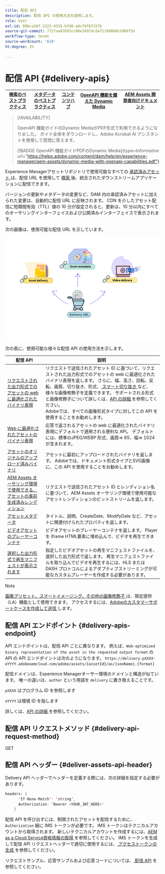 ```yaml
---
title: 配信 API
description: 配信 API の使用方法を説明します。
role: User
exl-id: 806ca38f-2323-4335-bfd8-a6c79f6f15fb
source-git-commit: 7727aa87693cc96e3497dcda71190866b198975d
workflow-type: tm+mt
source-wordcount: '619'
ht-degree: 3%

---
```


# 配信 API {#delivery-apis}

| [検索のベストプラクティス](/help/assets/search-best-practices.md) | [メタデータのベストプラクティス](/help/assets/metadata-best-practices.md) | [コンテンツハブ](/help/assets/product-overview.md) | [OpenAPI 機能を備えた Dynamic Media](/help/assets/dynamic-media-open-apis-overview.md) | [AEM Assets 開発者向けドキュメント](https://developer.adobe.com/experience-cloud/experience-manager-apis/) |
| ------------- | --------------------------- |---------|----|-----|

>[!AVAILABILITY]
>
>OpenAPI 機能ガイドのDynamic MediaがPDF形式で利用できるようになりました。 ガイド全体をダウンロードし、Adobe Acrobat AI アシスタントを使用して質問に答えます。
>
>[!BADGE OpenAPI 機能ガイドPDFのDynamic Media]{type=Informative url="https://helpx.adobe.com/content/dam/help/en/experience-manager/aem-assets/dynamic-media-with-openapi-capabilities.pdf"}

Experience Managerアセットリポジトリで使用可能なすべての [ 承認済みアセット ](approve-assets.md) は、配信 URL を使用して [ 検索 ](search-assets-api.md) 後、統合されたダウンストリームアプリケーションに配信できます。

バージョンの更新やメタデータの変更など、DAM 内の承認済みアセットに加えられた変更は、自動的に配信 URL に反映されます。 CDN を介したアセット配信に短期間有効（TTL）値の 10 分が設定されると、更新は、10 分以内にすべてのオーサリングインターフェイスおよび公開済みインターフェイスで表示されます。

次の画像は、使用可能な配信 URL を示しています。

![ 配信 API](assets/delivery-url.png)

次の表に、使用可能な様々な配信 API の使用方法を示します。

| 配信 API | 説明 |
|---|---|
| [ リクエストされた出力形式でのアセットの web に最適化されたバイナリ表現 ](https://adobe-aem-assets-delivery.redoc.ly/#operation/getAssetSeoFormat) | リクエストで送信されたアセット ID に基づいて、リクエストされた出力形式でのアセットの web に最適化されたバイナリ表現を返します。 さらに、幅、高さ、回転、反転、画質、切り抜き、形式、[ スマート切り抜き ](/help/assets/dynamic-media/image-profiles.md) など、様々な画像修飾子を定義できます。 サポートされる形式と画像修飾子について詳しくは、[API の詳細 ](https://adobe-aem-assets-delivery.redoc.ly/#operation/getAssetSeoFormat) を参照してください。<br>Adobeでは、すべての画像形式タイプに対してこの API を使用することをお勧めします。 |
| [Web に最適化されたアセットのバイナリ表現 ](https://adobe-aem-assets-delivery.redoc.ly/#operation/getAsset) | 応答で返されるアセットの web に最適化されたバイナリ表現にデフォルトで適用される便利な API。 デフォルトには、標準のJPEG/WEBP 形式、画質=> 65、幅=> 1024 が含まれます。 |
| [ アセットのオリジナルのアップロード済みバイナリ ](https://adobe-aem-assets-delivery.redoc.ly/#operation/getAssetOriginal) | アセットに最初にアップロードされたバイナリを返します。 Adobeでは、ドキュメント形式タイプとSVG画像に、この API を使用することをお勧めします。 |
| [AEM Assets オーサリング環境で使用できる、アセットの事前生成済みレンディション ](https://adobe-aem-assets-delivery.redoc.ly/#operation/getAssetRendition) | リクエストで送信されたアセット ID とレンディション名に基づいて、AEM Assets オーサリング環境で使用可能なアセットレンディションのビットストリームを返します。 |
| [ アセットメタデータ ](https://adobe-aem-assets-delivery.redoc.ly/#operation/getAssetMetadata) | タイトル、説明、CreateDate、ModifyDate など、アセットに関連付けられたプロパティを返します。 |
| [ ビデオアセットのプレーヤーコンテナ ](https://adobe-aem-assets-delivery.redoc.ly/#operation/videoPlayerDelivery) | ビデオアセットのプレーヤーコンテナを返します。 Player を iframe HTML要素に埋め込んで、ビデオを再生できます。 |
| [ 選択した出力形式で再生マニフェストが表示されます ](https://adobe-aem-assets-delivery.redoc.ly/#operation/videoManifestDelivery) | 指定したビデオアセットの再生マニフェストファイルを、選択した出力形式で返します。 再生マニフェストファイルを取り込んでビデオを再生するには、HLS または DASH プロトコルによるアダプティブストリーミングが可能なカスタムプレーヤーを作成する必要があります。 |


>[!NOTE]
>
[ 画像プリセット、スマートイメージング、その他の画像修飾子 ](https://adobe-aem-assets-delivery-advancemodifiers.redoc.ly/) は、限定提供（LA）機能として使用できます。 アクセスするには、[Adobeのカスタマーサポートケースを作成して送信 ](https://helpx.adobe.com/jp/enterprise/using/support-for-experience-cloud.html) します。

## 配信 API エンドポイント {#delivery-apis-endpoint}

API エンドポイントは、配信 API ごとに異なります。 例えば、`Web-optimized binary representation of the asset in the requested output format` の API の API エンドポイントは次のようになります。
`https://delivery-pXXXX-eYYYY.adobeaemcloud.com/adobe/assets/{assetId}/as/{seoName}.{format}`

配信ドメインは、Experience Managerオーサー環境のドメインと構造が似ています。 唯一の違いは、`author` という用語を `delivery` に置き換えることです。

`pXXXX` はプログラム ID を参照します

`eYYYY` は環境 ID を指します

詳しくは、[API の詳細 ](https://adobe-aem-assets-delivery.redoc.ly/#tag/Assets) を参照してください。

## 配信 API リクエストメソッド {#delivery-api-request-method}

GET

## 配信 API ヘッダー {#deliver-assets-api-header}

Delivery API ヘッダーでヘッダーを定義する際には、次の詳細を指定する必要があります。

```java
headers: {
      'If-None-Match': 'string',
      Authorization: 'Bearer <YOUR_JWT_HERE>'
    }
```

配信 API を呼び出すには、制限されたアセットを配信するために、`Authorization` 細に IMS トークンが必要です。 IMS トークンはテクニカルアカウントから取得されます。 新しいテクニカルアカウントを作成するには、[AEM as a Cloud Service資格情報の取得 ](https://experienceleague.adobe.com/docs/experience-manager-cloud-service/content/implementing/developing/generating-access-tokens-for-server-side-apis.html?lang=en#fetch-the-aem-as-a-cloud-service-credentials) を参照してください。 IMS トークンを生成して配信 API リクエストヘッダーで適切に使用するには、[ アクセストークンの生成 ](https://experienceleague.adobe.com/docs/experience-manager-cloud-service/content/implementing/developing/generating-access-tokens-for-server-side-apis.html?lang=en#generating-the-access-token) を参照してください。


リクエストサンプル、応答サンプルおよび応答コードについては、[ 配信 API](https://adobe-aem-assets-delivery.redoc.ly/#operation/getAssetSeoFormat) を参照してください。
